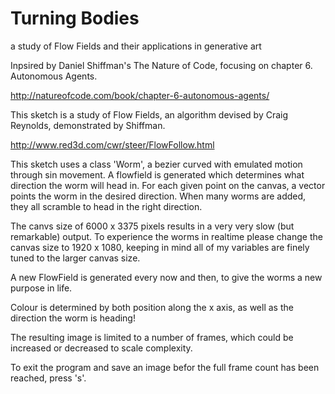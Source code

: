# Turning Bodies


a study of Flow Fields and their applications in generative art

Inpsired by Daniel Shiffman's The Nature of Code, focusing on chapter 6. Autonomous Agents.

http://natureofcode.com/book/chapter-6-autonomous-agents/

This sketch is a study of Flow Fields, an algorithm devised by Craig Reynolds, demonstrated by Shiffman.

http://www.red3d.com/cwr/steer/FlowFollow.html

This sketch uses a class 'Worm', a bezier curved with emulated motion through sin movement. A flowfield is generated which determines what direction the worm will head in. For each given point on the canvas, a vector points the worm in the desired direction. When many worms are added, they all scramble to head in the right direction.

The canvs size of 6000 x 3375 pixels results in a very very slow (but remarkable) output. To experience the worms in realtime please change the canvas size to 1920 x 1080, keeping in mind all of my variables are finely tuned to the larger canvas size.

A new FlowField is generated every now and then, to give the worms a new purpose in life.

Colour is determined by both position along the x axis, as well as the direction the worm is heading!

The resulting image is limited to a number of frames, which could be increased or decreased to scale complexity.

To exit the program and save an image befor the full frame count has been reached, press 's'.

